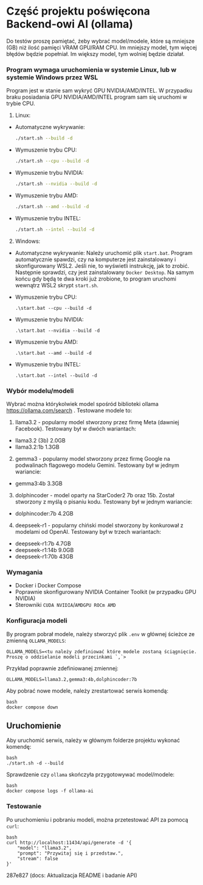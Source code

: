 # Część projektu poświęcona Backend-owi AI (ollama)

Do testów proszę pamiętać, żeby wybrać model/modele, które są mniejsze (GB) niż ilość pamięci VRAM GPU/RAM CPU.
Im mniejszy model, tym więcej błędów będzie popełniał.
Im większy model, tym wolniej będzie działał.

### Program wymaga uruchomienia w systemie Linux, lub w systemie Windows przez WSL

Program jest w stanie sam wykryć GPU NVIDIA/AMD/INTEL. W przypadku braku posiadania GPU NVIDIA/AMD/INTEL program sam się uruchomi w trybie CPU.
1. Linux:
 - Automatyczne wykrywanie:

	```bash
 	./start.sh --build -d
  	```
 - Wymuszenie trybu CPU:
	
   	```bash
    ./start.sh --cpu --build -d
	```

 - Wymuszenie trybu NVIDIA:

	```bash
 	./start.sh --nvidia --build -d
 	```
 - Wymuszenie trybu AMD:

	```bash
 	./start.sh --amd --build -d
 	```

 - Wymuszenie trybu INTEL:

	```bash
 	./start.sh --intel --build -d
 	```
2. Windows:
 - Automatyczne wykrywanie:
   Należy uruchomić plik `start.bat`. Program automatycznie spawdzi, czy na komputerze jest zainstalowany i skonfigurowany WSL2. Jeśli nie, to wyświetli instrukcję, jak to zrobić. Następnie sprawdzi, czy jest zainstalowany `Docker Desktop`. Na samym końcu gdy będą te dwa kroki już zrobione, to program uruchomi wewnątrz WSL2 skrypt `start.sh`.
 
 - Wymuszenie trybu CPU:

	```DOS
	.\start.bat --cpu --build -d
	```

 - Wymuszenie trybu NVIDIA:

	```DOS
	.\start.bat --nvidia --build -d
	```

 - Wymuszenie trybu AMD:

	```DOS
	.\start.bat --amd --build -d
	```

 - Wymuszenie trybu INTEL:

	```DOS
	.\start.bat --intel --build -d
	```

### Wybór modelu/modeli
Wybrać można którykolwiek model spośród biblioteki ollama https://ollama.com/search . Testowane modele to:
1. llama3.2 - popularny model stworzony przez firmę Meta (dawniej Facebook). Testowany był w dwóch wariantach:
  - llama3.2 (3b) 2.0GB
  - llama3.2:1b 1.3GB
2. gemma3 - popularny model stworzony przez firmę Google na podwalinach flagowego modelu Gemini. Testowany był w jednym wariancie:
  - gemma3:4b 3.3GB
3. dolphincoder - model oparty na StarCoder2 7b oraz 15b. Został stworzony z myślą o pisaniu kodu. Testowany był w jednym wariancie:
  - dolphincoder:7b 4.2GB
4. deepseek-r1 - popularny chiński model stworzony by konkurował z modelami od OpenAI. Testowany był w trzech wariantach:
  - deepseek-r1:7b 4.7GB
  - deepseek-r1:14b 9.0GB
  - deepseek-r1:70b 43GB

### Wymagania
- Docker i Docker Compose
- Poprawnie skonfigurowany NVIDIA Container Toolkit (w przypadku GPU NVIDIA)
- Sterowniki `CUDA NVIDIA`/`AMDGPU ROCm AMD`


### Konfiguracja modeli
By program pobrał modele, należy stworzyć plik `.env` w głównej ścieżce ze zmienną `OLLAMA_MODELS`:

	
	OLLAMA_MODELS=<tu należy zdefiniować które modele zostaną ściągnięcie. Proszę o oddzielanie modeli przecinkami `,`>
	
 Przykład poprawnie zdefiniowanej zmiennej:
 
 	
  	OLLAMA_MODELS=llama3.2,gemma3:4b,dolphincoder:7b
   	


Aby pobrać nowe modele, należy zrestartować serwis komendą:

	bash
	docker compose down
	
## Uruchomienie
Aby uruchomić serwis, należy w głównym folderze projektu wykonać komendę:

	bash
	./start.sh -d --build


 Sprawdzenie czy `ollama` skończyła przygotowywać model/modele:

 	bash
  	docker compose logs -f ollama-ai
	
 

### Testowanie

Po uruchomieniu i pobraniu modeli, można przetestować API za pomocą `curl`:

	bash
	curl http://localhost:11434/api/generate -d '{
		"model": "llama3.2",
		"prompt": "Przywitaj się i przedstaw.",
		"stream": false
	}'
287e827 (docs: Aktualizacja README i badanie API)

